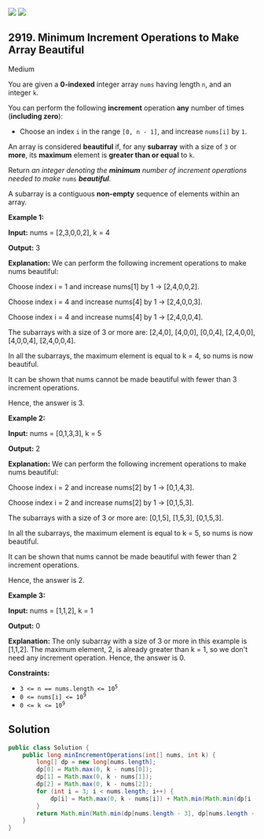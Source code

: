 [![](https://img.shields.io/github/stars/javadev/LeetCode-in-Java?label=Stars&style=flat-square)](https://github.com/javadev/LeetCode-in-Java)
[![](https://img.shields.io/github/forks/javadev/LeetCode-in-Java?label=Fork%20me%20on%20GitHub%20&style=flat-square)](https://github.com/javadev/LeetCode-in-Java/fork)

## 2919\. Minimum Increment Operations to Make Array Beautiful

Medium

You are given a **0-indexed** integer array `nums` having length `n`, and an integer `k`.

You can perform the following **increment** operation **any** number of times (**including zero**):

*   Choose an index `i` in the range `[0, n - 1]`, and increase `nums[i]` by `1`.

An array is considered **beautiful** if, for any **subarray** with a size of `3` or **more**, its **maximum** element is **greater than or equal** to `k`.

Return _an integer denoting the **minimum** number of increment operations needed to make_ `nums` _**beautiful**._

A subarray is a contiguous **non-empty** sequence of elements within an array.

**Example 1:**

**Input:** nums = [2,3,0,0,2], k = 4

**Output:** 3

**Explanation:** We can perform the following increment operations to make nums beautiful:

Choose index i = 1 and increase nums[1] by 1 -> [2,4,0,0,2].

Choose index i = 4 and increase nums[4] by 1 -> [2,4,0,0,3].

Choose index i = 4 and increase nums[4] by 1 -> [2,4,0,0,4].

The subarrays with a size of 3 or more are: [2,4,0], [4,0,0], [0,0,4], [2,4,0,0], [4,0,0,4], [2,4,0,0,4]. 

In all the subarrays, the maximum element is equal to k = 4, so nums is now beautiful. 

It can be shown that nums cannot be made beautiful with fewer than 3 increment operations.

Hence, the answer is 3.

**Example 2:**

**Input:** nums = [0,1,3,3], k = 5

**Output:** 2

**Explanation:** We can perform the following increment operations to make nums beautiful: 

Choose index i = 2 and increase nums[2] by 1 -> [0,1,4,3]. 

Choose index i = 2 and increase nums[2] by 1 -> [0,1,5,3]. 

The subarrays with a size of 3 or more are: [0,1,5], [1,5,3], [0,1,5,3]. 

In all the subarrays, the maximum element is equal to k = 5, so nums is now beautiful. 

It can be shown that nums cannot be made beautiful with fewer than 2 increment operations. 

Hence, the answer is 2.

**Example 3:**

**Input:** nums = [1,1,2], k = 1

**Output:** 0

**Explanation:** The only subarray with a size of 3 or more in this example is [1,1,2]. The maximum element, 2, is already greater than k = 1, so we don't need any increment operation. Hence, the answer is 0.

**Constraints:**

*   <code>3 <= n == nums.length <= 10<sup>5</sup></code>
*   <code>0 <= nums[i] <= 10<sup>9</sup></code>
*   <code>0 <= k <= 10<sup>9</sup></code>

## Solution

```java
public class Solution {
    public long minIncrementOperations(int[] nums, int k) {
        long[] dp = new long[nums.length];
        dp[0] = Math.max(0, k - nums[0]);
        dp[1] = Math.max(0, k - nums[1]);
        dp[2] = Math.max(0, k - nums[2]);
        for (int i = 3; i < nums.length; i++) {
            dp[i] = Math.max(0, k - nums[i]) + Math.min(Math.min(dp[i - 3], dp[i - 2]), dp[i - 1]);
        }
        return Math.min(Math.min(dp[nums.length - 3], dp[nums.length - 2]), dp[nums.length - 1]);
    }
}
```